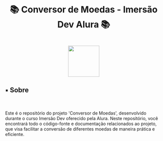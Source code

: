 <h1 align="center">📚 Conversor de Moedas - Imersão Dev Alura 📚</h1>

###

<br clear="both">

<div align="center">
  <img height="100" src="https://www.cursoemvideo.com/wp-content/uploads/2019/08/cursoemvideo-logo-branca.png"  />
</div>

###

<h2 align="left">▪️ Sobre</h2>

###

<br clear="both">

<p align="left">Este é o repositório do projeto 'Conversor de Moedas', desenvolvido durante o curso Imersão Dev oferecido pela Alura. Neste repositório, você encontrará todo o código-fonte e documentação relacionados ao projeto, que visa facilitar a conversão de diferentes moedas de maneira prática e eficiente.</p>

###
